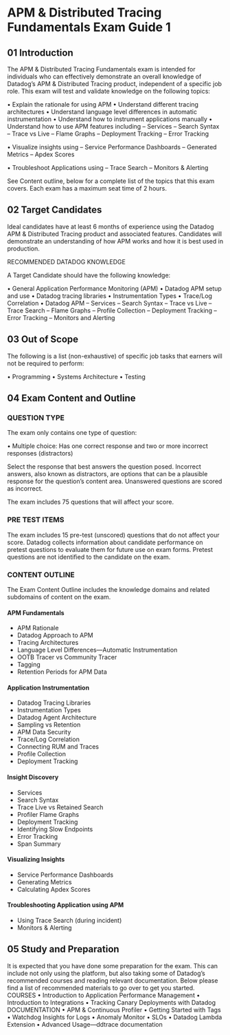 # APM & Distributed Tracing Fundamentals Exam Guide 1

## 01 Introduction
The APM & Distributed Tracing Fundamentals exam is intended for individuals
who can effectively demonstrate an overall knowledge of Datadog’s APM &
Distributed Tracing product, independent of a specific job role.
This exam will test and validate knowledge on the following topics:

• Explain the rationale for using APM
• Understand different tracing architectures
• Understand language level differences in automatic instrumentation
• Understand how to instrument applications manually
• Understand how to use APM features including
– Services
– Search Syntax
– Trace vs Live
– Flame Graphs
– Deployment Tracking
– Error Tracking

• Visualize insights using
– Service Performance Dashboards
– Generated Metrics
– Apdex Scores

• Troubleshoot Applications using
– Trace Search
– Monitors & Alerting

See Content outline, below for a complete list of the topics that this exam covers.
Each exam has a maximum seat time of 2 hours.

## 02 Target Candidates
Ideal candidates have at least 6 months of experience using the Datadog
APM & Distributed Tracing product and associated features. Candidates will
demonstrate an understanding of how APM works and how it is best used
in production.

RECOMMENDED DATADOG KNOWLEDGE

A Target Candidate should have the following knowledge:

• General Application Performance Monitoring (APM)
• Datadog APM setup and use
• Datadog tracing libraries
• Instrumentation Types
• Trace/Log Correlation
• Datadog APM
  – Services
  – Search Syntax
  – Trace vs Live
  – Trace Search
  – Flame Graphs
  – Profile Collection
  – Deployment Tracking
  – Error Tracking
  – Monitors and Alerting


## 03 Out of Scope
The following is a list (non-exhaustive) of specific job tasks that earners will
not be required to perform:

• Programming
• Systems Architecture
• Testing

## 04 Exam Content and Outline
### QUESTION TYPE
The exam only contains one type of question:

• Multiple choice: Has one correct response and two or more incorrect responses (distractors)

Select the response that best answers the question posed. Incorrect answers, also known as distractors, are options that can be a plausible response for the question’s content area. Unanswered questions are scored as incorrect.

The exam includes 75 questions that will affect your score.

### PRE TEST ITEMS
The exam includes 15 pre-test (unscored) questions that do not affect your score. Datadog collects information about candidate performance on pretest questions to evaluate them for future use on exam forms. Pretest questions are not identified to the candidate on the exam.

### CONTENT OUTLINE
The Exam Content Outline includes the knowledge domains and related subdomains of content on the exam.

#### APM Fundamentals
  - APM Rationale
  - Datadog Approach to APM
  - Tracing Architectures
  - Language Level Differences—Automatic Instrumentation
  - OOTB Tracer vs Community Tracer
  - Tagging
  - Retention Periods for APM Data

#### Application Instrumentation
  - Datadog Tracing Libraries
  - Instrumentation Types
  - Datadog Agent Architecture
  - Sampling vs Retention
  - APM Data Security
  - Trace/Log Correlation
  - Connecting RUM and Traces
  - Profile Collection
  - Deployment Tracking

#### Insight Discovery
  - Services
  - Search Syntax
  - Trace Live vs Retained Search
  - Profiler Flame Graphs
  - Deployment Tracking
  - Identifying Slow Endpoints
  - Error Tracking
  - Span Summary

#### Visualizing Insights
  - Service Performance Dashboards
  - Generating Metrics
  - Calculating Apdex Scores

#### Troubleshooting Application using APM
  - Using Trace Search (during incident)
  - Monitors & Alerting

## 05 Study and Preparation
It is expected that you have done some preparation for the exam. This can
include not only using the platform, but also taking some of Datadog’s recommended
courses and reading relevant documentation. Below please find a
list of recommended materials to go over to get you started.
COURSES
• Introduction to Application Performance Management
• Introduction to Integrations
• Tracking Canary Deployments with Datadog
DOCUMENTATION
• APM & Continuous Profiler
• Getting Started with Tags
• Watchdog Insights for Logs
• Anomaly Monitor
• SLOs
• Datadog Lambda Extension
• Advanced Usage—ddtrace documentation
